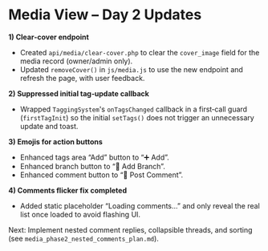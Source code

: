 # Media View – Day 2 Updates

**1) Clear‐cover endpoint**
- Created `api/media/clear-cover.php` to clear the `cover_image` field for the media record (owner/admin only).
- Updated `removeCover()` in `js/media.js` to use the new endpoint and refresh the page, with user feedback.

**2) Suppressed initial tag‐update callback**
- Wrapped `TaggingSystem`'s `onTagsChanged` callback in a first‐call guard (`firstTagInit`) so the initial `setTags()` does not trigger an unnecessary update and toast.

**3) Emojis for action buttons**
- Enhanced tags area “Add” button to “➕ Add”.
- Enhanced branch button to “🌿 Add Branch”.
- Enhanced comment button to “💬 Post Comment”.

**4) Comments flicker fix completed**
- Added static placeholder “Loading comments…” and only reveal the real list once loaded to avoid flashing UI.

Next: Implement nested comment replies, collapsible threads, and sorting (see `media_phase2_nested_comments_plan.md`).